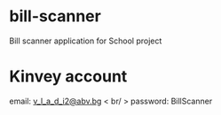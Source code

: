 # bill-scanner
Bill scanner application for School project

# Kinvey account
email: v_l_a_d_i2@abv.bg < br/ >
password: BillScanner
